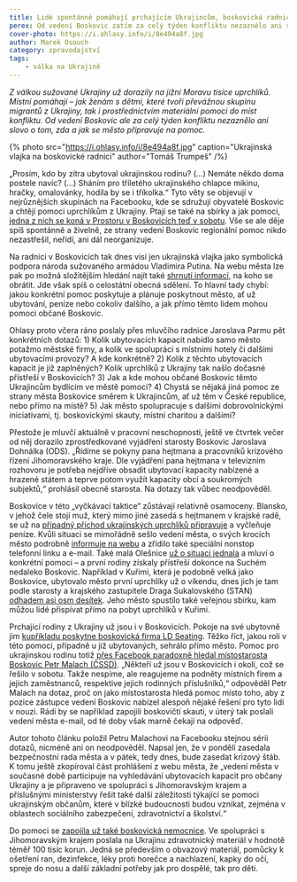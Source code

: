 ```yaml
---
title: Lidé spontánně pomáhají prchajícím Ukrajincům, boskovická radnice mlčí
perex: Od vedení Boskovic zatím za celý týden konfliktu nezaznělo ani slovo o tom, zda a jak se město připravuje na pomoc.
cover-photo: https://i.ohlasy.info/i/8e494a8f.jpg
author: Marek Osouch
category: zpravodajství
tags:
    - válka na Ukrajině
---
```


*Z válkou sužované Ukrajiny už dorazily na jižní Moravu tisíce uprchlíků. Místní pomáhají – jak ženám s dětmi, které tvoří převážnou skupinu migrantů z Ukrajiny, tak i prostřednictvím materiální pomoci do míst konfliktu. Od vedení Boskovic ale za celý týden konfliktu nezaznělo ani slovo o tom, zda a jak se město připravuje na pomoc.*

{% photo src="https://i.ohlasy.info/i/8e494a8f.jpg" caption="Ukrajinská vlajka na boskovické radnici" author="Tomáš Trumpeš" /%}

„Prosím, kdo by zítra ubytoval ukrajinskou rodinu? (…) Nemáte někdo doma postele navíc? (…) Sháním pro tříletého ukrajinského chlapce mikinu, hračky, omalovánky, hodila by se i tříkolka.“ Tyto věty se objevují v nejrůznějších skupinách na Facebooku, kde se sdružují obyvatelé Boskovic a chtějí pomoci uprchlíkům z Ukrajiny. Ptají se také na sbírky a jak pomoci, [jedna z nich se koná v Prostoru v Boskovicích teď v sobotu](https://www.facebook.com/FilipVitekDobrodruh/posts/126035976652910). Vše se ale děje spíš spontánně a živelně, ze strany vedení Boskovic regionální pomoc nikdo nezastřešil, neřídí, ani dál neorganizuje.

Na radnici v Boskovicích tak dnes visí jen ukrajinská vlajka jako symbolická podpora národa sužovaného armádou Vladimira Putina. Na webu města lze pak po možná složitějším hledání najít také [shrnutí informací](https://boskovice.cz/dulezite-informace-valecny-konflikt-na-ukrajine/d-43596), na koho se obrátit. Jde však spíš o celostátní obecná sdělení. To hlavní tady chybí: jakou konkrétní pomoc poskytuje a plánuje poskytnout město, ať už ubytování, peníze nebo cokoliv dalšího, a jak přímo těmto lidem mohou pomoci občané Boskovic.

Ohlasy proto včera ráno poslaly přes mluvčího radnice Jaroslava Parmu pět konkrétních dotazů: 1) Kolik ubytovacích kapacit nabídlo samo město potažmo městské firmy, a kolik ve spolupráci s místními hotely či dalšími ubytovacími provozy? A kde konkrétně? 2) Kolik z těchto ubytovacích kapacit je již zaplněných? Kolik uprchlíků z Ukrajiny tak našlo dočasné přístřeší v Boskovicích? 3) Jak a kde mohou občané Boskovic těmto Ukrajincům bydlícím ve městě pomoci? 4) Chystá se nějaká jiná pomoc ze strany města Boskovice směrem k Ukrajincům, ať už těm v České republice, nebo přímo na místě? 5) Jak město spolupracuje s dalšími dobrovolnickými iniciativami, tj. boskovickými skauty, místní charitou a dalšími?

Přestože je mluvčí aktuálně v pracovní neschopnosti, ještě ve čtvrtek večer od něj dorazilo zprostředkované vyjádření starosty Boskovic Jaroslava Dohnálka (ODS). „Řídíme se pokyny pana hejtmana a pracovníků krizového řízení Jihomoravského kraje. Dle vyjádření pana hejtmana v televizním rozhovoru je potřeba nejdříve obsadit ubytovací kapacity nabízené a hrazené státem a teprve potom využít kapacity obcí a soukromých subjektů,“ prohlásil obecně starosta. Na dotazy tak vůbec neodpověděl. 

Boskovice v této „vyčkávací taktice“ zůstávají relativně osamoceny. Blansko, v jehož čele stojí muž, který mimo jiné zasedá s hejtmanem v krajské radě, se už na [případný příchod ukrajinských uprchlíků připravuje](https://www.blansko.cz/clanky/2022/03/mesto-chce-uvolnit-tri-miliony-na-pomoc-ukrajine-blansko-pripravuje-ubytovani-pro-uprchliky-i-nakup-zdravotnickeho-materialu#obsah) a vyčleňuje peníze. Kvůli situaci se mimořádně sešlo vedení města, o svých krocích město podrobně [informuje na webu](https://www.blansko.cz/informace/pomocukrajine/) a zřídilo také speciální nonstop telefonní linku a e-mail. Také malá Olešnice [už o situaci jednala](https://www.facebook.com/olesnicenamorave/posts/4943667509055673) a mluví o konkrétní pomoci – a první rodiny získaly přístřeší dokonce na Suchém nedaleko Boskovic. Například v Kuřimi, která je podobně velká jako Boskovice, ubytovalo město první uprchlíky už o víkendu, dnes jich je tam podle starosty a krajského zastupitele Draga Sukalovského (STAN) [odhadem asi osm desítek](https://www.facebook.com/drago.sukalovsky/posts/4713334402122574). Jeho město spustilo také veřejnou sbírku, kam můžou lidé přispívat přímo na pobyt uprchlíků v Kuřimi.

Prchající rodiny z Ukrajiny už jsou i v Boskovicích. Pokoje na své ubytovně jim [kupříkladu poskytne boskovická firma LD Seating](https://www.facebook.com/LDSeating/photos/a.164287230380643/2344392329036778/). Těžko říct, jakou roli v této pomoci, případně u již ubytovaných, sehrálo přímo město. Pomoc pro ukrajinskou rodinu totiž [přes Facebook paradoxně hledal místostarosta Boskovic Petr Malach (ČSSD)](https://www.facebook.com/petr.malach/posts/10224594412001469). „Někteří už jsou v Boskovicích i okolí, což se řešilo v sobotu. Takže nespíme, ale reagujeme na podněty místních firem a jejich zaměstnanců, respektive jejich rodinných příslušníků,“ odpověděl Petr Malach na dotaz, proč on jako místostarosta hledá pomoc místo toho, aby z pozice zástupce vedení Boskovic nabízel alespoň nějaké řešení pro tyto lidi v nouzi. Rádi by se například zapojili boskovičtí skauti, v úterý tak poslali vedení města e-mail, od té doby však marně čekají na odpověď.

Autor tohoto článku položil Petru Malachovi na Facebooku stejnou sérii dotazů, nicméně ani on neodpověděl. Napsal jen, že v pondělí zasedala bezpečnostní rada města a v pátek, tedy dnes, bude zasedat krizový štáb. K tomu ještě zkopíroval část prohlášení z webu města, že „vedení města v současné době participuje na vyhledávání ubytovacích kapacit pro občany Ukrajiny a je připraveno ve spolupráci s Jihomoravským krajem a příslušnými ministerstvy řešit také další záležitosti týkající se pomoci ukrajinským občanům, které v blízké budoucnosti budou vznikat, zejména v oblastech sociálního zabezpečení, zdravotnictví a školství.“

Do pomoci se [zapojila už také boskovická nemocnice](https://www.facebook.com/nemocniceboskovice/posts/7399309160094272). Ve spolupráci s Jihomoravským krajem poslala na Ukrajinu zdravotnický materiál v hodnotě téměř 100 tisíc korun. Jedná se především o obvazový materiál, pomůcky k ošetření ran, dezinfekce, léky proti horečce a nachlazení, kapky do očí, spreje do nosu a další základní potřeby jak pro dospělé, tak pro děti.